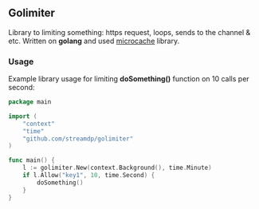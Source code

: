 ## Golimiter

Library to limiting something: https request, loops, sends to the channel & etc.
Written on **golang** and used [microcache](https://github.com/streamdp/microcache) library.

### Usage
Example library usage for limiting **doSomething()** function on 10 calls per second:
```go
package main

import (
    "context"
    "time"
    "github.com/streamdp/golimiter"
)

func main() {
    l := golimiter.New(context.Background(), time.Minute)
    if l.Allow("key1", 10, time.Second) {
        doSomething()
    }
}
```